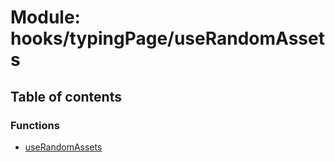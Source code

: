 # Module: hooks/typingPage/useRandomAssets

## Table of contents

### Functions

- [useRandomAssets](../functions/hooks_typingPage_useRandomAssets.useRandomAssets.md)
